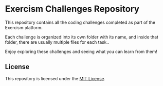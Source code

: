 <h1>Exercism Challenges Repository</h1>
    <p>This repository contains all the coding challenges completed as part of the Exercism platform.</p>
    <p>Each challenge is organized into its own folder with its name, and inside that folder, there are usually multiple files for each task..</p>
    <p>Enjoy exploring these challenges and seeing what you can learn from them!</p>
    <h2>License</h2>
    <p>This repository is licensed under the <a href="https://github.com/example/example-repo/blob/main/LICENSE">MIT License</a>.</p>
